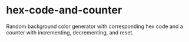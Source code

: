 # hex-code-and-counter
Random background color generator with corresponding hex code and a counter with incrementing, decrementing, and reset.
